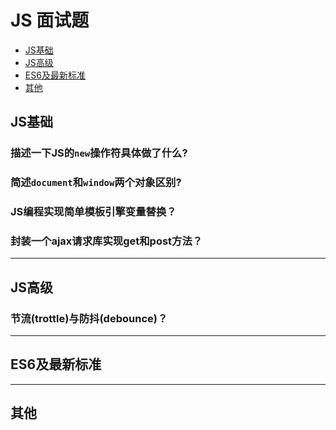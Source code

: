 # JS 面试题

* [JS基础](#JS基础)
* [JS高级](#JS高级)
* [ES6及最新标准](#ES6及最新标准)
* [其他](#其他)

## JS基础

### 描述一下JS的`new`操作符具体做了什么?

### 简述`document`和`window`两个对象区别?

### JS编程实现简单模板引擎变量替换？

### 封装一个ajax请求库实现get和post方法？



--------------

## JS高级

### 节流(trottle)与防抖(debounce)？



--------------

## ES6及最新标准

--------------

## 其他